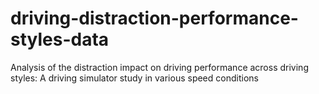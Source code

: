 # driving-distraction-performance-styles-data
Analysis of the distraction impact on driving performance across driving styles: A driving simulator study in various speed conditions
